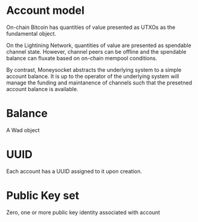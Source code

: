# Account model

On-chain Bitcoin has quantities of value presented as UTXOs as the fundamental object.

On the Lightining Network, quantities of value are presented as spendable channel state. However, channel peers can be offline and the spendable balance can fluxate based on on-chain mempool conditions.

By contrast, Moneysocket abstracts the underlying system to a simple account balance. It is up to the operator of the underlying system will manage the funding and maintanence of channels such that the presetned account balance is available.


# Balance

A Wad object

# UUID

Each account has a UUID assigned to it upon creation.

# Public Key set

Zero, one or more public key identity associated with account
